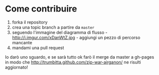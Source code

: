 # Come contribuire #

1. forka il repository
2. crea una topic branch a partire da `master`
3. seguendo l'immagine del diagramma di flusso - http://i.imgur.com/xDanWtZ.jpg - aggiungi un pezzo di percorso mancante
4. mandami una pull request

Io darò uno sguardo, e se sarà tutto ok farò il merge da master a gh-pages in modo che http://trumbitta.github.com/zip-war-airganon/ ne risulti aggiornato!